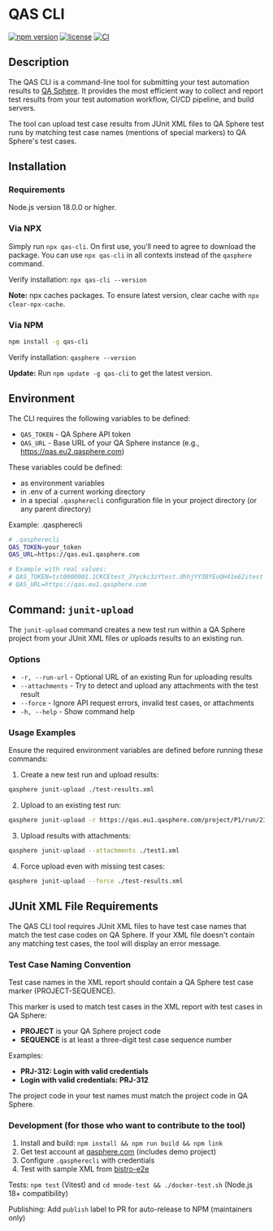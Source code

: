 # QAS CLI

[![npm version](https://img.shields.io/npm/v/qas-cli.svg)](https://www.npmjs.com/package/qas-cli)
[![license](https://img.shields.io/npm/l/qas-cli)](https://github.com/Hypersequent/qas-cli/blob/main/LICENSE)
[![CI](https://github.com/Hypersequent/qas-cli/actions/workflows/ci.yml/badge.svg)](https://github.com/Hypersequent/qas-cli/actions/workflows/ci.yml)

## Description

The QAS CLI is a command-line tool for submitting your test automation results to [QA Sphere](https://qasphere.com/). It provides the most efficient way to collect and report test results from your test automation workflow, CI/CD pipeline, and build servers.

The tool can upload test case results from JUnit XML files to QA Sphere test runs by matching test case names (mentions of special markers) to QA Sphere's test cases.

## Installation

### Requirements

Node.js version 18.0.0 or higher.

### Via NPX

Simply run `npx qas-cli`. On first use, you'll need to agree to download the package. You can use `npx qas-cli` in all contexts instead of the `qasphere` command.

Verify installation: `npx qas-cli --version`

**Note:** npx caches packages. To ensure latest version, clear cache with `npx clear-npx-cache`.

### Via NPM

```bash
npm install -g qas-cli
```

Verify installation: `qasphere --version`

**Update:** Run `npm update -g qas-cli` to get the latest version.

## Environment

The CLI requires the following variables to be defined:

- `QAS_TOKEN` - QA Sphere API token
- `QAS_URL` - Base URL of your QA Sphere instance (e.g., https://qas.eu2.qasphere.com)

These variables could be defined:
- as environment variables
- in .env of a current working directory
- in a special `.qaspherecli` configuration file in your project directory (or any parent directory)

Example: .qaspherecli
```sh
# .qaspherecli
QAS_TOKEN=your_token
QAS_URL=https://qas.eu1.qasphere.com

# Example with real values:
# QAS_TOKEN=tst0000001.1CKCEtest_JYyckc3zYtest.dhhjYY3BYEoQH41e62itest
# QAS_URL=https://qas.eu1.qasphere.com
```


## Command: `junit-upload`

The `junit-upload` command creates a new test run within a QA Sphere project from your JUnit XML files or uploads results to an existing run.

### Options

- `-r, --run-url` - Optional URL of an existing Run for uploading results
- `--attachments` - Try to detect and upload any attachments with the test result
- `--force` - Ignore API request errors, invalid test cases, or attachments
- `-h, --help` - Show command help

### Usage Examples

Ensure the required environment variables are defined before running these commands:

1. Create a new test run and upload results:
```bash
qasphere junit-upload ./test-results.xml
```

2. Upload to an existing test run:
```bash
qasphere junit-upload -r https://qas.eu1.qasphere.com/project/P1/run/23 ./test-results.xml
```

3. Upload results with attachments:
```bash
qasphere junit-upload --attachments ./test1.xml
```

4. Force upload even with missing test cases:
```bash
qasphere junit-upload --force ./test-results.xml
```

## JUnit XML File Requirements

The QAS CLI tool requires JUnit XML files to have test case names that match the test case codes on QA Sphere. If your XML file doesn't contain any matching test cases, the tool will display an error message.

### Test Case Naming Convention

Test case names in the XML report should contain a QA Sphere test case marker (PROJECT-SEQUENCE).

This marker is used to match test cases in the XML report with test cases in QA Sphere:

- **PROJECT** is your QA Sphere project code
- **SEQUENCE** is at least a three-digit test case sequence number

Examples:
- **PRJ-312: Login with valid credentials**
- **Login with valid credentials: PRJ-312**

The project code in your test names must match the project code in QA Sphere.

### Development (for those who want to contribute to the tool)

1. Install and build: `npm install && npm run build && npm link`
2. Get test account at [qasphere.com](https://qasphere.com/) (includes demo project)
3. Configure `.qaspherecli` with credentials
4. Test with sample XML from [bistro-e2e](https://github.com/Hypersequent/bistro-e2e)

Tests: `npm test` (Vitest) and `cd mnode-test && ./docker-test.sh` (Node.js 18+ compatibility)

Publishing: Add `publish` label to PR for auto-release to NPM (maintainers only)
